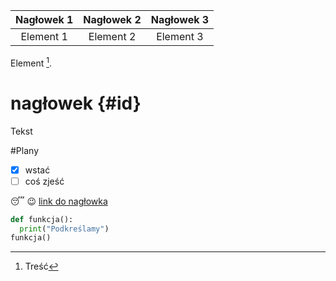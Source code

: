 |Nagłowek 1|Nagłowek 2| Nagłowek 3|
|:--------:|:--------:|:---------:|
|Element 1 | Element 2| Element 3 |



Element [^1].
[^1]: Treść



# nagłowek {#id}

Tekst



#Plany
- [x] wstać
- [ ] coś zjeść

 :sleeping:
 :wink:
[link do nagłowka](#id)

```python
def funkcja():
  print("Podkreślamy")
funkcja()
```


